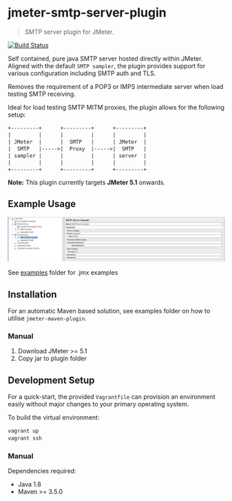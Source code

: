 # jmeter-smtp-server-plugin
> SMTP server plugin for JMeter.

[![Build Status](https://travis-ci.org/zvecr/jmeter-smtp-server-plugin.svg?branch=master)](https://travis-ci.org/zvecr/jmeter-smtp-server-plugin)

Self contained, pure java SMTP server hosted directly within JMeter. Aligned with the default `SMTP sampler`, the plugin provides support for various configuration including SMTP auth and TLS.

Removes the requirement of a POP3 or IMPS intermediate server when load testing SMTP receiving.

Ideal for load testing SMTP MITM proxies, the plugin allows for the following setup:
```
+---------+      +---------+      +---------+
|         |      |         |      |         | 
| JMeter  |      |  SMTP   |      | JMeter  |
|  SMTP   |----->|  Proxy  |----->|  SMTP   |
| sampler |      |         |      | server  |
|         |      |         |      |         |
+---------+      +---------+      +---------+
```

**Note:** This plugin currently targets **JMeter 5.1** onwards.

## Example Usage

![SMTP server example](./docs/example.png)

See [examples](./examples/) folder for .jmx examples

## Installation

For an automatic Maven based solution, see examples folder on how to utilise `jmeter-maven-plugin`.

### Manual

1. Download JMeter >= 5.1
2. Copy jar to plugin folder

## Development Setup

For a quick-start, the provided `Vagrantfile` can provision an environment easily without major changes to your primary operating system.

To build the virtual environment:

```sh
vagrant up
vagrant ssh
```

### Manual
Dependencies required:
- Java 1.8
- Maven >= 3.5.0
